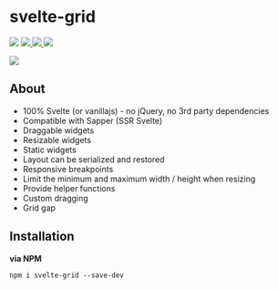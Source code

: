 # svelte-grid

<p>
  <a href="https://www.npmjs.com/package/svelte-grid"><img  src="https://img.shields.io/npm/v/svelte-grid?style=for-the-badge"/></a>

<a href="https://bundlephobia.com/result?p=svelte-grid@1.5.0">
  <img src="https://img.shields.io/bundlephobia/min/svelte-grid?style=for-the-badge"/>
</a>
  
<a href="https://bundlephobia.com/result?p=svelte-grid@1.5.0">
  <img src="https://img.shields.io/bundlephobia/minzip/svelte-grid?style=for-the-badge"/>
</a>

<a href="https://svelte-grid.now.sh/" target="_blank">
	<img src="https://img.shields.io/website?style=for-the-badge&url=https%3A%2F%2Fsvelte-grid.now.sh%2F">
</a>

</p>

![](https://res.cloudinary.com/dmtrk3yns/video/upload/q_auto/v1565455366/ice_video_20190810-202954_fuquxt.gif)

## About

- 100% Svelte (or vanillajs) - no jQuery, no 3rd party dependencies
- Compatible with Sapper (SSR Svelte)
- Draggable widgets
- Resizable widgets
- Static widgets
- Layout can be serialized and restored
- Responsive breakpoints
- Limit the minimum and maximum width / height when resizing
- Provide helper functions
- Custom dragging
- Grid gap

## Installation

**via NPM**

```code
npm i svelte-grid --save-dev
```
